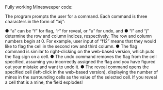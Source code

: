 Fully working Minesweeper code:

The program prompts the user for a command. Each command is three characters in the form of “aij”:

● “a” can be “f” for flag, “r” for reveal, or “u” for undo, and
● “i” and “j” determine the row and column indices, respectively. The row and
column numbers begin at 0.
For example, user input of “f12” means that they would like to flag the cell in the second row and third column.
● The flag command is similar to right-clicking on the web-based version, which puts the flag sign on a cell.
● The undo command removes the flag from the cell specified, assuming you incorrectly assigned the flag and you have figured out your mistake and want to undo it.
● The reveal command opens the specified cell (left-click in the web-based version), displaying the number of mines in the surrounding cells as the value of the selected cell. If you reveal a cell that is a mine, the field explodes!

